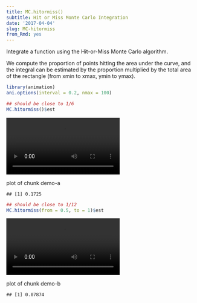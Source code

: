 ```yaml
---
title: MC.hitormiss()
subtitle: Hit or Miss Monte Carlo Integration
date: '2017-04-04'
slug: MC-hitormiss
from_Rmd: yes
---
```


Integrate a function using the Hit-or-Miss Monte Carlo algorithm.

We compute the proportion of points hitting the area under the curve, and the
integral can be estimated by the proportion multiplied by the total area of
the rectangle (from xmin to xmax, ymin to ymax).

 

```r
library(animation)
ani.options(interval = 0.2, nmax = 100)

## should be close to 1/6
MC.hitormiss()$est
```

<video controls loop autoplay><source src="https://assets.yihui.name/figures/animation/example/MC-hitormiss/demo-a.mp4?dl=1" /><p>plot of chunk demo-a</p></video>

```
## [1] 0.1725
```


```r
## should be close to 1/12
MC.hitormiss(from = 0.5, to = 1)$est
```

<video controls loop autoplay><source src="https://assets.yihui.name/figures/animation/example/MC-hitormiss/demo-b.mp4?dl=1" /><p>plot of chunk demo-b</p></video>

```
## [1] 0.07874
```
